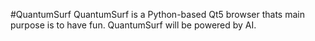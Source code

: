 #QuantumSurf
QuantumSurf is a Python-based Qt5 browser thats main purpose is to have fun.
QuantumSurf will be powered by AI.
